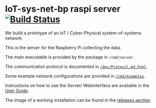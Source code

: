 # IoT-sys-net-bp raspi server [![Build Status](https://travis-ci.org/iot-bp-project-2018/raspi-server.svg?branch=master)](https://travis-ci.org/iot-bp-project-2018/raspi-server)

We build a prototype of an IoT / Cyber-Physical system-of-systems network.

This is the server for the Raspberry Pi collecting the data.

The main executable is provided by the package in `/cmd/server`.

The communication protocol is documented in [`/doc/Protocol.md.html`](https://raw.githack.com/iot-bp-project-2018/raspi-server/master/doc/Protocol.md.html).

Some example network configurations are provided in [`/cmd/examples`](cmd/examples).

Instructions on how to use the Server/ Webinterface are available in the [User Guide](doc/User-Guide.pdf).

The image of a working installation can be found in the [releases section](https://github.com/iot-bp-project-2018/raspi-server/releases).
